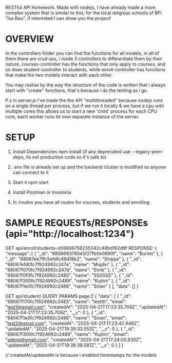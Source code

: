 RESTful API homework. Made with nodejs, I have already made a more complex system that is similar to this, for the local religious schools of BFI "Isa Beu", if interested I can show you the project!

# OVERVIEW

In the controllers folder you can find the functions for all models, in all of them there are crud ops, i made 3 controllers to differentiate them by their nature, courses-controller has the functions that only apply to courses, and so does student-controller to students, while enroll-controller has functions that make the two models interact with each other.

You may realise by the way the structure of the code is written that i always start with "create" functions, that's because i do the testing as i go.

P.s in server.js I've made the the API "multithreaded" because nodejs runs on a single thread per process, but if we run it locally & we have a cpu with multiple cores this allows us to start a new 'child' process for each CPU core, each worker runs its own separate instance of the server.

# SETUP

1. Install Dependencies
   npm install (if any deprecated use --legacy-peer-deps, its not production code so it's safe to)

2. .env file is already set up and the backend cluster is modified so anyone can connect to it

3. Start it
   npm start

4. Install Postman or Insomnia
5. In /routes you have all routes for courses, students and enrolling.

# SAMPLE REQUESTs/RESPONSEs (api="http://localhost:1234")

GET api/enroll/students-of/6806759235342c48bd162d9f
RESPONSE: {
"message": [
{
"_id": "6806693760e5f27fb0e0890f",
"name": "Burimi"
},
{
"_id": "68067ee7ffc5efdfc49d18b2",
"name": "Shqipe"
},
{
"_id": "68067efd0fc7f924992c247a",
"name": "Mujdin"
},
{
"_id": "68067f070fc7f924992c247d",
"name": "Etnik"
},
{
"_id": "68067f0f0fc7f924992c2480",
"name": "SSSSSS"
},
{
"_id": "68067f300fc7f924992c2489",
"name": "Kujtim"
},
{
"_id": "68067f1e0fc7f924992c2486",
"name": "Sinan"
}
],
"data": []
}

GET api/student/
QUERY PARAMS page:2
{
"data": [
{
"_id": "68067f170fc7f924992c2483",
"name": "testttt",
"email": "test1@gmail.com",
"createdAt": "2025-04-21T17:23:35.709Z",
"updatedAt": "2025-04-21T17:23:35.709Z",
"__v": 0
},
{
"_id": "68067f1e0fc7f924992c2486",
"name": "Sinan",
"email": "test2@gmail.com",
"createdAt": "2025-04-21T17:23:42.949Z",
"updatedAt": "2025-04-21T19:39:33.553Z",
"__v": 0
},
{
"_id": "68067f300fc7f924992c2489",
"name": "Kujtim",
"email": "ademi@gmail.com",
"createdAt": "2025-04-21T17:24:00.830Z",
"updatedAt": "2025-04-21T19:38:38.081Z",
"__v": 0
}
]
}

// createdAt/updatedAt is because i enabled timestamps for the models
